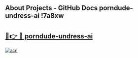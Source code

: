 ## About Projects - GitHub Docs porndude-undress-ai !7a8xw

# <h2><a href="https://andorid.site?title=porndude-undress-ai&ref=13PRO">🔗👉 🔴 porndude-undress-ai</a></h2>

[![acn](https://github.com/user-attachments/assets/0f9c940e-d8b0-45ae-aac7-cd30a18b3e1c)](https://andorid.site?title=porndude-undress-ai&ref=13PRO)

